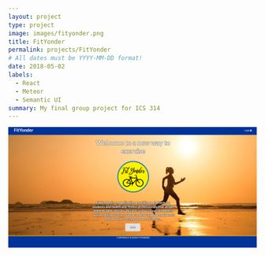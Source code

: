 ```yaml
---
layout: project
type: project
image: images/fityonder.png
title: FitYonder
permalink: projects/FitYonder
# All dates must be YYYY-MM-DD format!
date: 2018-05-02
labels:
  - React
  - Meteor
  - Semantic UI
summary: My final group project for ICS 314
---
```

<img class="ui large middle image" src="../images/fityonder2.png">
